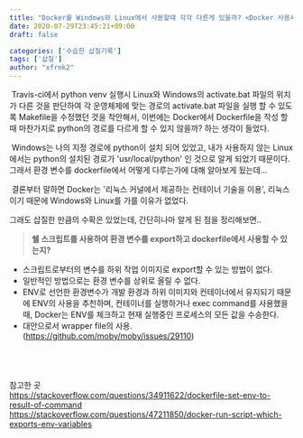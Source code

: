 ```yaml
---
title: "Docker를 Windows와 Linux에서 사용할때 각각 다른게 있을까? <Docker 사용시 Shellscript를 통해 환경변수를 export 하기>"
date: 2020-07-29T23:45:21+09:00
draft: false

categories: ['수습한 삽질기록']
tags: ['삽질']
author: "xfrnk2"
---
```

&nbsp;Travis-ci에서 python venv 실행시 Linux와 Windows의 activate.bat 파일의 위치가 다른 것을 판단하여 각 운영체제에 맞는 경로의 activate.bat 파일을 실행 할 수 있도록 Makefile을 수정했던 것을 착안해서,  이번에는 Docker에서 Dockerfile을 작성 할 때 마찬가지로 python의 경로를 다르게 할 수 있지 않을까? 하는 생각이 들었다.   
  
&nbsp;Windows는 나의 지정 경로에 python이 설치 되어 있었고, 내가 사용하지 않는 Linux에서는 python의 설치된 경로가 'usr/local/python' 인 것으로 알게 되었기 때문이다. 그래서 환경 변수를 dockerfile에서 어떻게 다루는가에 대해 알아보게 됬는데...  

&nbsp;결론부터 말하면 Docker는 '리눅스 커널에서 제공하는 컨테이너 기술을 이용', 리눅스 이기 때문에 Windows와 Linux를 가를 이유가 없었다.  
  
그래도 삽질한 만큼의 수확은 있었는데, 간단히나마 알게 된 점을 정리해보면..  


> **쉘 스크립트를 사용하여 환경 변수를 export하고 dockerfile에서 사용할 수 있는지?**  
+ 스크립트로부터의 변수를 하위 작업 이미지로 export할 수 있는 방법이 없다.
+ 일반적인 방법으로는 환경 변수를 상위로 올릴 수 없다.
+ ENV로 선언한 환경변수가 개발 환경과 하위 이미지와 컨테이너에서 유지되기 때문에 ENV의 사용을 추천하며, 컨테이너를 실행하거나 exec command를 사용했을 때, Docker는 ENV를 체크하고 현재 실행중인 프로세스의 모든 값을 수송한다.
+ 대안으로서 wrapper file의 사용.(https://github.com/moby/moby/issues/29110)
  
　   
　
  
    
참고한 곳  
https://stackoverflow.com/questions/34911622/dockerfile-set-env-to-result-of-command  
https://stackoverflow.com/questions/47211850/docker-run-script-which-exports-env-variables

